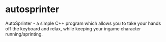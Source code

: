 # autosprinter
AutoSprinter - a simple C++ program which allows you to take your hands off the keyboard and relax, while keeping your ingame character running/sprinting. 
